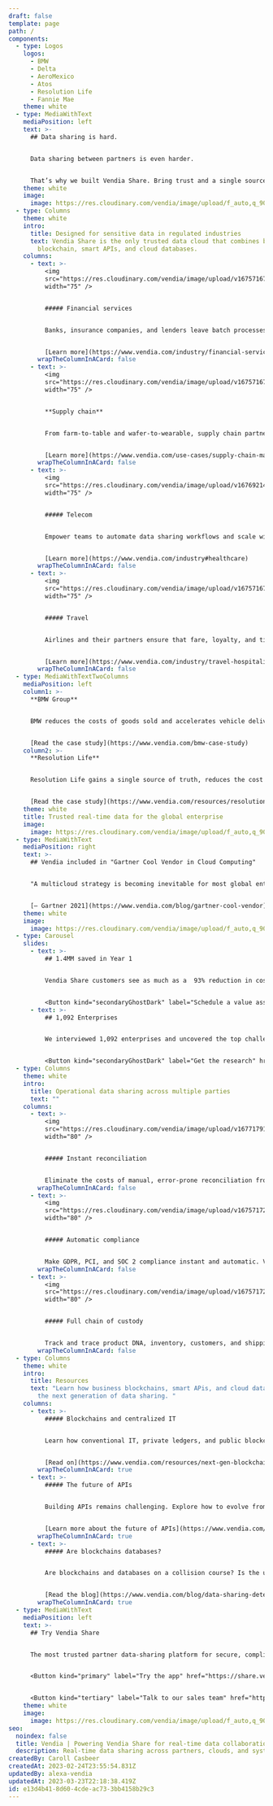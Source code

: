 ```yaml
---
draft: false
template: page
path: /
components:
  - type: Logos
    logos:
      - BMW
      - Delta
      - AeroMexico
      - Atos
      - Resolution Life
      - Fannie Mae
    theme: white
  - type: MediaWithText
    mediaPosition: left
    text: >-
      ## Data sharing is hard.


      Data sharing between partners is even harder. 


      That’s why we built Vendia Share. Bring trust and a single source of truth to partner data sharing and secure, compliant, real-time collaboration — no matter your partners’  geographies, stack of systems, data architecture, or clouds.
    theme: white
    image:
      image: https://res.cloudinary.com/vendia/image/upload/f_auto,q_90/v1678317479/Website/Icons/Search_c3innu.svg
  - type: Columns
    theme: white
    intro:
      title: Designed for sensitive data in regulated industries
      text: Vendia Share is the only trusted data cloud that combines business
        blockchain, smart APIs, and cloud databases.
    columns:
      - text: >-
          <img
          src="https://res.cloudinary.com/vendia/image/upload/v1675716790/Website/Icons/Frame_48095797_jcfwxu.png"  class="image-float-left"
          width="75" />


          ##### Financial services


          Banks, insurance companies, and lenders leave batch processes behind and reduce the risk of outstanding unpaid balances and data disputes.


          [Learn more](https://www.vendia.com/industry/financial-services)
        wrapTheColumnInACard: false
      - text: >-
          <img
          src="https://res.cloudinary.com/vendia/image/upload/v1675716790/Website/Icons/Frame_48095800_ozqxnb.png"  class="image-float-left"
          width="75" />


          **Supply chain** 


          From farm-to-table and wafer-to-wearable, supply chain partners gain a trusted and immutable source of truth and traceability.


          [Learn more](https://www.vendia.com/use-cases/supply-chain-management)
        wrapTheColumnInACard: false
      - text: >-
          <img
          src="https://res.cloudinary.com/vendia/image/upload/v1676921413/Website/Icons/Blue%20icons/Electronics_31_fbiux5.png"  class="image-float-left"
          width="75" />


          ##### Telecom


          Empower teams to automate data sharing workflows and scale with privacy, governance, and access control built in.[](https://www.vendia.com/industry#healthcare)


          [Learn more](https://www.vendia.com/industry#healthcare)
        wrapTheColumnInACard: false
      - text: >-
          <img
          src="https://res.cloudinary.com/vendia/image/upload/v1675716790/Website/Icons/Frame_48095799_vyavp3.png"  class="image-float-left"
          width="75" />


          ##### Travel


          Airlines and their partners ensure that fare, loyalty, and ticket updates happen in real time with proof of data accuracy and ATI compliance.


          [Learn more](https://www.vendia.com/industry/travel-hospitality)
        wrapTheColumnInACard: false
  - type: MediaWithTextTwoColumns
    mediaPosition: left
    column1: >-
      **BMW Group**


      BMW reduces the costs of goods sold and accelerates vehicle delivery with Vendia Share, sharing real-time data with partners across their supply chain tiers.


      [Read the case study](https://www.vendia.com/bmw-case-study)
    column2: >-
      **Resolution Life**


      Resolution Life gains a single source of truth, reduces the cost of validating data, and reduces the risk of costly litigation with an indisputable golden record.


      [Read the case study](https://www.vendia.com/resources/resolution-life)
    theme: white
    title: Trusted real-time data for the global enterprise
    image:
      image: https://res.cloudinary.com/vendia/image/upload/f_auto,q_90/v1676678136/Website/Iso/Auto_2_cv22mf.png
  - type: MediaWithText
    mediaPosition: right
    text: >-
      ## Vendia included in "Gartner Cool Vendor in Cloud Computing"


      "A multicloud strategy is becoming inevitable for most global enterprises, but it brings security, integration, cost and governance challenges. CIOs should assess these Cool Vendors that are disrupting the cloud market through robust multicloud implementation products."


      [– Gartner 2021](https://www.vendia.com/blog/gartner-cool-vendor)
    theme: white
    image:
      image: https://res.cloudinary.com/vendia/image/upload/f_auto,q_90/v1678318181/Website/Icons/Gartner_Cool_Vendor_xalbbj.svg
  - type: Carousel
    slides:
      - text: >-
          ## 1.4MM saved in Year 1


          Vendia Share customers see as much as a  93% reduction in costs by automating reconciliation across multiple data sources. Some have saved as much as $1.4 million in their first year alone.


          <Button kind="secondaryGhostDark" label="Schedule a value assesment" href="https://meetings.hubspot.com/aashish3" />
      - text: >-
          ## 1,092 Enterprises


          We interviewed 1,092 enterprises and uncovered the top challenges of real-time data sharing. Learn how serverless distributed ledgers help overcome the most common data sharing obstacles.


          <Button kind="secondaryGhostDark" label="Get the research" href="https://www.vendia.com/blog/serverless-distributed-ledger-for-enterprises" />
  - type: Columns
    theme: white
    intro:
      title: Operational data sharing across multiple parties
      text: ""
    columns:
      - text: >-
          <img
          src="https://res.cloudinary.com/vendia/image/upload/v1677179185/Website/Icons/Files_and_heirarchy_uhcnzb.png"  class="image-float-left"
          width="80" />


          ##### Instant reconciliation


          Eliminate the costs of manual, error-prone reconciliation from partner data. Vendia Share offers automatic, real-time reconciliation with an accurate, indisputable, and trusted source of truth.
        wrapTheColumnInACard: false
      - text: >-
          <img
          src="https://res.cloudinary.com/vendia/image/upload/v1675717208/Website/Icons/Frame_48095799_s3lmzl.png"  class="image-float-left"
          width="80" />


          ##### Automatic compliance


          Make GDPR, PCI, and SOC 2 compliance instant and automatic. Vendia Share bakes compliance right into the platform to help ensure data is always compliant, complete, and tamperproof.
        wrapTheColumnInACard: false
      - text: >-
          <img
          src="https://res.cloudinary.com/vendia/image/upload/v1675717208/Website/Icons/Frame_48095798_hlzws8.png"  class="image-float-left"
          width="80" />


          ##### Full chain of custody


          Track and trace product DNA, inventory, customers, and shipping information across supply chain partners. Vendia Share provides a fully auditable, versioned, and immutable source of truth.
        wrapTheColumnInACard: false
  - type: Columns
    theme: white
    intro:
      title: Resources
      text: "Learn how business blockchains, smart APis, and cloud databases unlock
        the next generation of data sharing. "
    columns:
      - text: >-
          ##### Blockchains and centralized IT


          Learn how conventional IT, private ledgers, and public blockchains will work together to usher in the Web 3.0 era. 


          [Read on](https://www.vendia.com/resources/next-gen-blockchain)
        wrapTheColumnInACard: true
      - text: >-
          ##### The future of APIs


          Building APIs remains challenging. Explore how to evolve from "ignorant pipes" to APIs that automatically keep data consistent and correct.


          [Learn more about the future of APIs](https://www.vendia.com/resources/api-database)
        wrapTheColumnInACard: true
      - text: >-
          ##### Are blockchains databases? 


          Are blockchains and databases on a collision course? Is the ultimate expression of data storage a combination of blockchains and databases? 


          [Read the blog](https://www.vendia.com/blog/data-sharing-deterministic-databases)
        wrapTheColumnInACard: true
  - type: MediaWithText
    mediaPosition: left
    text: >-
      ## Try Vendia Share


      The most trusted partner data-sharing platform for secure, compliant, real-time collaboration.


      <Button kind="primary" label="Try the app" href="https://share.vendia.net/" />


      <Button kind="tertiary" label="Talk to our sales team" href="https://meetings.hubspot.com/aashish3" />
    theme: white
    image:
      image: https://res.cloudinary.com/vendia/image/upload/f_auto,q_90/v1677268224/Website/Iso/VendiaShare_iso_lnmpta.svg
seo:
  noindex: false
  title: Vendia | Powering Vendia Share for real-time data collaboration
  description: Real-time data sharing across partners, clouds, and systems
createdBy: Caroll Casbeer
createdAt: 2023-02-24T23:55:54.831Z
updatedBy: alexa-vendia
updatedAt: 2023-03-23T22:18:38.419Z
id: e13d4b41-8d60-4cde-ac73-3bb4158b29c3
---
```

